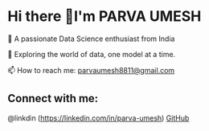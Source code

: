 # Hi there 👋I'm PARVA UMESH

🚀 A passionate Data Science enthusiast from India

🌱 Exploring the world of data, one model at a time.

📫 How to reach me: parvaumesh8811@gmail.com

## Connect with me:
@linkdin (https://linkedin.com/in/parva-umesh) [GitHub](https://github.com/parvaumesh)
<!--
**parvaumesh/parvaumesh** is a ✨ _special_ ✨ repository because its `README.md` (this file) appears on your GitHub profile.

Here are some ideas to get you started:

- 🔭 I’m currently working on ...
- 🌱 I’m currently learning ...
- 👯 I’m looking to collaborate on ...
- 🤔 I’m looking for help with ...
- 💬 Ask me about ...
- 📫 How to reach me: ...
- 😄 Pronouns: ...
- ⚡ Fun fact: ...
-->
